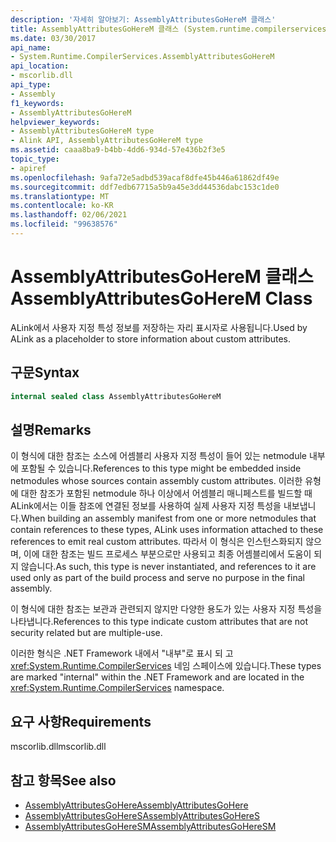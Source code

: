 ```yaml
---
description: '자세히 알아보기: AssemblyAttributesGoHereM 클래스'
title: AssemblyAttributesGoHereM 클래스 (System.runtime.compilerservices)
ms.date: 03/30/2017
api_name:
- System.Runtime.CompilerServices.AssemblyAttributesGoHereM
api_location:
- mscorlib.dll
api_type:
- Assembly
f1_keywords:
- AssemblyAttributesGoHereM
helpviewer_keywords:
- AssemblyAttributesGoHereM type
- Alink API, AssemblyAttributesGoHereM type
ms.assetid: caaa8ba9-b4bb-4dd6-934d-57e436b2f3e5
topic_type:
- apiref
ms.openlocfilehash: 9afa72e5adbd539acaf8dfe45b446a61862df49e
ms.sourcegitcommit: ddf7edb67715a5b9a45e3dd44536dabc153c1de0
ms.translationtype: MT
ms.contentlocale: ko-KR
ms.lasthandoff: 02/06/2021
ms.locfileid: "99638576"
---
```

# <a name="assemblyattributesgoherem-class"></a><span data-ttu-id="660b8-103">AssemblyAttributesGoHereM 클래스</span><span class="sxs-lookup"><span data-stu-id="660b8-103">AssemblyAttributesGoHereM Class</span></span>

<span data-ttu-id="660b8-104">ALink에서 사용자 지정 특성 정보를 저장하는 자리 표시자로 사용됩니다.</span><span class="sxs-lookup"><span data-stu-id="660b8-104">Used by ALink as a placeholder to store information about custom attributes.</span></span>

## <a name="syntax"></a><span data-ttu-id="660b8-105">구문</span><span class="sxs-lookup"><span data-stu-id="660b8-105">Syntax</span></span>

```csharp
internal sealed class AssemblyAttributesGoHereM
```

## <a name="remarks"></a><span data-ttu-id="660b8-106">설명</span><span class="sxs-lookup"><span data-stu-id="660b8-106">Remarks</span></span>

<span data-ttu-id="660b8-107">이 형식에 대한 참조는 소스에 어셈블리 사용자 지정 특성이 들어 있는 netmodule 내부에 포함될 수 있습니다.</span><span class="sxs-lookup"><span data-stu-id="660b8-107">References to this type might be embedded inside netmodules whose sources contain assembly custom attributes.</span></span> <span data-ttu-id="660b8-108">이러한 유형에 대한 참조가 포함된 netmodule 하나 이상에서 어셈블리 매니페스트를 빌드할 때 ALink에서는 이들 참조에 연결된 정보를 사용하여 실제 사용자 지정 특성을 내보냅니다.</span><span class="sxs-lookup"><span data-stu-id="660b8-108">When building an assembly manifest from one or more netmodules that contain references to these types, ALink uses information attached to these references to emit real custom attributes.</span></span> <span data-ttu-id="660b8-109">따라서 이 형식은 인스턴스화되지 않으며, 이에 대한 참조는 빌드 프로세스 부분으로만 사용되고 최종 어셈블리에서 도움이 되지 않습니다.</span><span class="sxs-lookup"><span data-stu-id="660b8-109">As such, this type is never instantiated, and references to it are used only as part of the build process and serve no purpose in the final assembly.</span></span>

<span data-ttu-id="660b8-110">이 형식에 대한 참조는 보관과 관련되지 않지만 다양한 용도가 있는 사용자 지정 특성을 나타냅니다.</span><span class="sxs-lookup"><span data-stu-id="660b8-110">References to this type indicate custom attributes that are not security related but are multiple-use.</span></span>

<span data-ttu-id="660b8-111">이러한 형식은 .NET Framework 내에서 "내부"로 표시 되 고 <xref:System.Runtime.CompilerServices> 네임 스페이스에 있습니다.</span><span class="sxs-lookup"><span data-stu-id="660b8-111">These types are marked "internal" within the .NET Framework and are located in the <xref:System.Runtime.CompilerServices> namespace.</span></span>

## <a name="requirements"></a><span data-ttu-id="660b8-112">요구 사항</span><span class="sxs-lookup"><span data-stu-id="660b8-112">Requirements</span></span>

<span data-ttu-id="660b8-113">mscorlib.dll</span><span class="sxs-lookup"><span data-stu-id="660b8-113">mscorlib.dll</span></span>

## <a name="see-also"></a><span data-ttu-id="660b8-114">참고 항목</span><span class="sxs-lookup"><span data-stu-id="660b8-114">See also</span></span>

- [<span data-ttu-id="660b8-115">AssemblyAttributesGoHere</span><span class="sxs-lookup"><span data-stu-id="660b8-115">AssemblyAttributesGoHere</span></span>](assemblyattributesgohere.md)
- [<span data-ttu-id="660b8-116">AssemblyAttributesGoHereS</span><span class="sxs-lookup"><span data-stu-id="660b8-116">AssemblyAttributesGoHereS</span></span>](assemblyattributesgoheres.md)
- [<span data-ttu-id="660b8-117">AssemblyAttributesGoHereSM</span><span class="sxs-lookup"><span data-stu-id="660b8-117">AssemblyAttributesGoHereSM</span></span>](assemblyattributesgoheresm.md)
